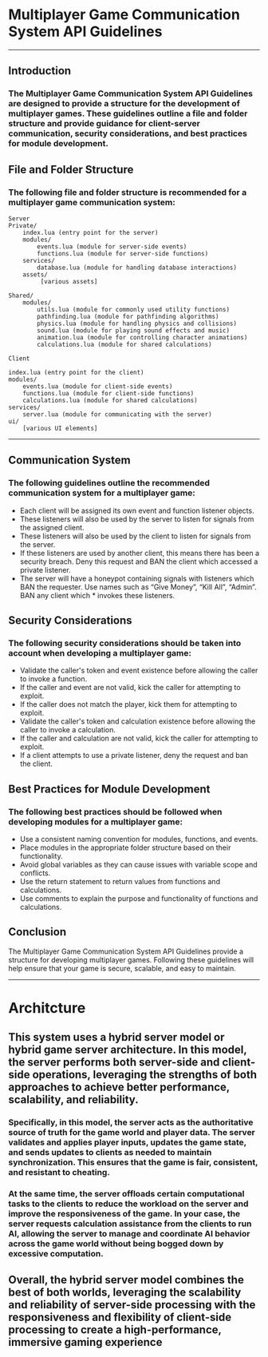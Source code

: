 # Multiplayer Game Communication System API Guidelines
---
## Introduction
### The Multiplayer Game Communication System API Guidelines are designed to provide a structure for the development of multiplayer games. These guidelines outline a file and folder structure and provide guidance for client-server communication, security considerations, and best practices for module development.

## File and Folder Structure
### The following file and folder structure is recommended for a multiplayer game communication system:
```
Server
Private/
    index.lua (entry point for the server)
    modules/
        events.lua (module for server-side events)
        functions.lua (module for server-side functions)
    services/
        database.lua (module for handling database interactions)
    assets/
         [various assets]

Shared/
    modules/
        utils.lua (module for commonly used utility functions)
        pathfinding.lua (module for pathfinding algorithms)
        physics.lua (module for handling physics and collisions)
        sound.lua (module for playing sound effects and music)
        animation.lua (module for controlling character animations)
        calculations.lua (module for shared calculations)
        
Client

index.lua (entry point for the client)
modules/
    events.lua (module for client-side events)
    functions.lua (module for client-side functions)
    calculations.lua (module for shared calculations)
services/
    server.lua (module for communicating with the server)
ui/
    [various UI elements]
```
---
## Communication System
### The following guidelines outline the recommended communication system for a multiplayer game:
* Each client will be assigned its own event and function listener objects.
* These listeners will also be used by the server to listen for signals from the assigned client.
* These listeners will also be used by the client to listen for signals from the server.
* If these listeners are used by another client, this means there has been a security breach. Deny this request and BAN the client which accessed a private listener.
* The server will have a honeypot containing signals with listeners which BAN the requester. Use names such as “Give Money”, “Kill All”, “Admin”. BAN any client which * invokes these listeners.
## Security Considerations
### The following security considerations should be taken into account when developing a multiplayer game:
* Validate the caller's token and event existence before allowing the caller to invoke a function.
* If the caller and event are not valid, kick the caller for attempting to exploit.
* If the caller does not match the player, kick them for attempting to exploit.
* Validate the caller's token and calculation existence before allowing the caller to invoke a calculation.
* If the caller and calculation are not valid, kick the caller for attempting to exploit.
* If a client attempts to use a private listener, deny the request and ban the client.
## Best Practices for Module Development
### The following best practices should be followed when developing modules for a multiplayer game:
* Use a consistent naming convention for modules, functions, and events.
* Place modules in the appropriate folder structure based on their functionality.
* Avoid global variables as they can cause issues with variable scope and conflicts.
* Use the return statement to return values from functions and calculations.
* Use comments to explain the purpose and functionality of functions and calculations.

## Conclusion
The Multiplayer Game Communication System API Guidelines provide a structure for developing multiplayer games. Following these guidelines will help ensure that your game is secure, scalable, and easy to maintain.

---
# Architcture
## This system uses a hybrid server model or hybrid game server architecture. In this model, the server performs both server-side and client-side operations, leveraging the strengths of both approaches to achieve better performance, scalability, and reliability.

### Specifically, in this model, the server acts as the authoritative source of truth for the game world and player data. The server validates and applies player inputs, updates the game state, and sends updates to clients as needed to maintain synchronization. This ensures that the game is fair, consistent, and resistant to cheating.

### At the same time, the server offloads certain computational tasks to the clients to reduce the workload on the server and improve the responsiveness of the game. In your case, the server requests calculation assistance from the clients to run AI, allowing the server to manage and coordinate AI behavior across the game world without being bogged down by excessive computation.

## Overall, the hybrid server model combines the best of both worlds, leveraging the scalability and reliability of server-side processing with the responsiveness and flexibility of client-side processing to create a high-performance, immersive gaming experience
